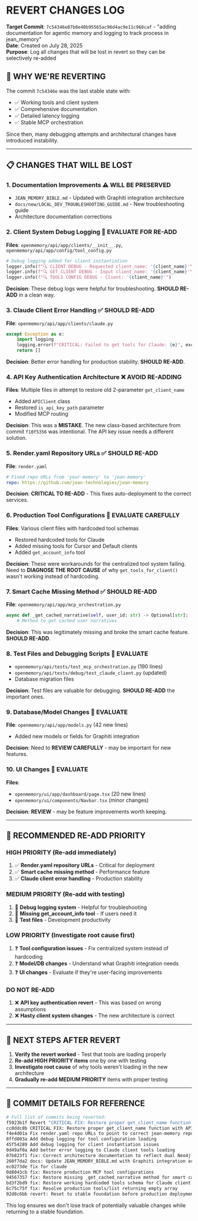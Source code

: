 # REVERT CHANGES LOG
**Target Commit**: `7c54346e87b8e40b95565ac96d4ac9e11c968caf` - "adding documentation for agentic memory and logging to track process in jean_memory"  
**Date**: Created on July 28, 2025  
**Purpose**: Log all changes that will be lost in revert so they can be selectively re-added

## 🎯 WHY WE'RE REVERTING
The commit `7c54346e` was the last stable state with:
- ✅ Working tools and client system
- ✅ Comprehensive documentation
- ✅ Detailed latency logging
- ✅ Stable MCP orchestration

Since then, many debugging attempts and architectural changes have introduced instability.

---

## 📋 CHANGES THAT WILL BE LOST

### 1. **Documentation Improvements** ⚠️ **WILL BE PRESERVED**
- `JEAN_MEMORY_BIBLE.md` - Updated with Graphiti integration architecture
- `docs/new/LOCAL_DEV_TROUBLESHOOTING_GUIDE.md` - New troubleshooting guide
- Architecture documentation corrections

### 2. **Client System Debug Logging** 🔄 **EVALUATE FOR RE-ADD**
**Files**: `openmemory/api/app/clients/__init__.py`, `openmemory/api/app/config/tool_config.py`
```python
# Debug logging added for client instantiation
logger.info(f"🔍 CLIENT DEBUG - Requested client_name: '{client_name}'")
logger.info(f"🔍 GET_CLIENT DEBUG - Input client_name: '{client_name}'")
logger.info(f"🔍 TOOLS CONFIG DEBUG - Client: '{client_name}'")
```

**Decision**: These debug logs were helpful for troubleshooting. **SHOULD RE-ADD** in a clean way.

### 3. **Claude Client Error Handling** ✅ **SHOULD RE-ADD**
**File**: `openmemory/api/app/clients/claude.py`
```python
except Exception as e:
    import logging
    logging.error(f"CRITICAL: Failed to get tools for Claude: {e}", exc_info=True)
    return []
```

**Decision**: Better error handling for production stability. **SHOULD RE-ADD**.

### 4. **API Key Authentication Architecture** ❌ **AVOID RE-ADDING**
**Files**: Multiple files in attempt to restore old 2-parameter `get_client_name`
- Added `APIClient` class
- Restored `is_api_key_path` parameter
- Modified MCP routing

**Decision**: This was a **MISTAKE**. The new class-based architecture from commit `f10f5356` was intentional. The API key issue needs a different solution.

### 5. **Render.yaml Repository URLs** ✅ **SHOULD RE-ADD**  
**File**: `render.yaml`
```yaml
# Fixed repo URLs from 'your-memory' to 'jean-memory'
repo: https://github.com/jean-technologies/jean-memory
```

**Decision**: **CRITICAL TO RE-ADD** - This fixes auto-deployment to the correct services.

### 6. **Production Tool Configurations** 🔄 **EVALUATE CAREFULLY**
**Files**: Various client files with hardcoded tool schemas
- Restored hardcoded tools for Claude
- Added missing tools for Cursor and Default clients
- Added `get_account_info` tool

**Decision**: These were workarounds for the centralized tool system failing. Need to **DIAGNOSE THE ROOT CAUSE** of why `get_tools_for_client()` wasn't working instead of hardcoding.

### 7. **Smart Cache Missing Method** ✅ **SHOULD RE-ADD**
**File**: `openmemory/api/app/mcp_orchestration.py`
```python
async def _get_cached_narrative(self, user_id: str) -> Optional[str]:
    # Method to get cached user narratives
```

**Decision**: This was legitimately missing and broke the smart cache feature. **SHOULD RE-ADD**.

### 8. **Test Files and Debugging Scripts** 🔄 **EVALUATE**
- `openmemory/api/tests/test_mcp_orchestration.py` (190 lines)  
- `openmemory/api/tests/debug/test_claude_client.py` (updated)
- Database migration files

**Decision**: Test files are valuable for debugging. **SHOULD RE-ADD** the important ones.

### 9. **Database/Model Changes** 🔄 **EVALUATE**
**File**: `openmemory/api/app/models.py` (42 new lines)
- Added new models or fields for Graphiti integration

**Decision**: Need to **REVIEW CAREFULLY** - may be important for new features.

### 10. **UI Changes** 🔄 **EVALUATE**
**Files**: 
- `openmemory/ui/app/dashboard/page.tsx` (20 new lines)
- `openmemory/ui/components/Navbar.tsx` (minor changes)

**Decision**: **REVIEW** - may be feature improvements worth keeping.

---

## 🎯 RECOMMENDED RE-ADD PRIORITY

### **HIGH PRIORITY** (Re-add immediately)
1. ✅ **Render.yaml repository URLs** - Critical for deployment
2. ✅ **Smart cache missing method** - Performance feature
3. ✅ **Claude client error handling** - Production stability

### **MEDIUM PRIORITY** (Re-add with testing)
1. 🔄 **Debug logging system** - Helpful for troubleshooting
2. 🔄 **Missing get_account_info tool** - If users need it  
3. 🔄 **Test files** - Development productivity

### **LOW PRIORITY** (Investigate root cause first)
1. ❓ **Tool configuration issues** - Fix centralized system instead of hardcoding
2. ❓ **Model/DB changes** - Understand what Graphiti integration needs
3. ❓ **UI changes** - Evaluate if they're user-facing improvements

### **DO NOT RE-ADD**
1. ❌ **API key authentication revert** - This was based on wrong assumptions
2. ❌ **Hasty client system changes** - The new architecture is correct

---

## 🔧 NEXT STEPS AFTER REVERT

1. **Verify the revert worked** - Test that tools are loading properly
2. **Re-add HIGH PRIORITY items** one by one with testing
3. **Investigate root cause** of why tools weren't loading in the new architecture
4. **Gradually re-add MEDIUM PRIORITY** items with proper testing

---

## 📝 COMMIT DETAILS FOR REFERENCE

```bash
# Full list of commits being reverted:
f5923b1f Revert "CRITICAL FIX: Restore proper get_client_name function with API key path logic"
cc0ddc8b CRITICAL FIX: Restore proper get_client_name function with API key path logic  
f4e4d01a Fix render.yaml repo URLs to point to correct jean-memory repository
8ffd803a Add debug logging for tool configuration loading
45f54289 Add debug logging for client instantiation issues  
0d49af0a Add better error logging to Claude client tools loading
07b823f1 fix: Correct architecture documentation to reflect dual Neo4j storage approach
260f7da2 docs: Update JEAN_MEMORY_BIBLE.md with Graphiti integration architecture
ec0273de fix for claude
0d8043cb fix: Restore production MCP tool configurations
94567357 fix: Restore missing _get_cached_narrative method for smart cache
bd3f2bd9 fix: Restore working hardcoded tools schema for Claude client  
6c75c75f fix: Resolve production tools/list returning empty array
02d8c6bb revert: Reset to stable foundation before production deployment
```

This log ensures we don't lose track of potentially valuable changes while returning to a stable foundation. 